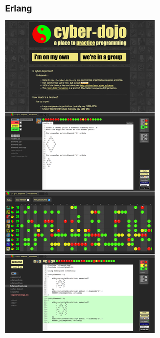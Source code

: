 # Erlang

![cyber-dojo.org home page](https://github.com/cyber-dojo/cyber-dojo/blob/master/shared/home_page_snapshot.png)
